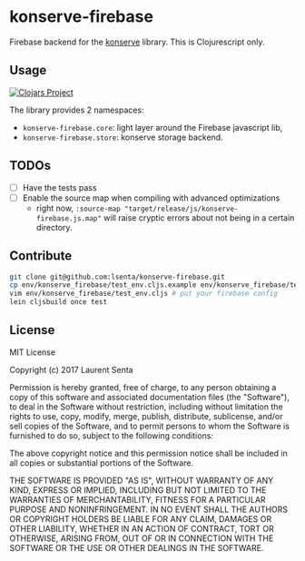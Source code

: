 konserve-firebase
=================

Firebase backend for the [konserve](https://github.com/replikativ/konserve) 
library.
This is Clojurescript only.

Usage
-----

[![Clojars Project](https://img.shields.io/clojars/v/konserve-firebase.svg)](https://clojars.org/konserve-firebase)

The library provides 2 namespaces:
- `konserve-firebase.core`: light layer around the Firebase javascript lib,
- `konserve-firebase.store`: konserve storage backend.


TODOs
-----

- [ ] Have the tests pass
- [ ] Enable the source map when compiling with advanced optimizations
    - right now, `:source-map "target/release/js/konserve-firebase.js.map"`
      will raise cryptic errors about not being in a certain directory.


Contribute
----------

```bash
git clone git@github.com:lsenta/konserve-firebase.git
cp env/konserve_firebase/test_env.cljs.example env/konserve_firebase/test_env.cljs
vim env/konserve_firebase/test_env.cljs # put your firebase config
lein cljsbuild once test
```


License
-------

MIT License

Copyright (c) 2017 Laurent Senta

Permission is hereby granted, free of charge, to any person obtaining a copy
of this software and associated documentation files (the "Software"), to deal
in the Software without restriction, including without limitation the rights
to use, copy, modify, merge, publish, distribute, sublicense, and/or sell
copies of the Software, and to permit persons to whom the Software is
furnished to do so, subject to the following conditions:

The above copyright notice and this permission notice shall be included in all
copies or substantial portions of the Software.

THE SOFTWARE IS PROVIDED "AS IS", WITHOUT WARRANTY OF ANY KIND, EXPRESS OR
IMPLIED, INCLUDING BUT NOT LIMITED TO THE WARRANTIES OF MERCHANTABILITY,
FITNESS FOR A PARTICULAR PURPOSE AND NONINFRINGEMENT. IN NO EVENT SHALL THE
AUTHORS OR COPYRIGHT HOLDERS BE LIABLE FOR ANY CLAIM, DAMAGES OR OTHER
LIABILITY, WHETHER IN AN ACTION OF CONTRACT, TORT OR OTHERWISE, ARISING FROM,
OUT OF OR IN CONNECTION WITH THE SOFTWARE OR THE USE OR OTHER DEALINGS IN THE
SOFTWARE.
